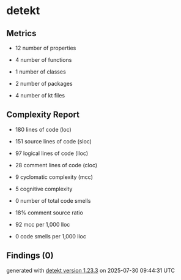 # detekt

## Metrics

* 12 number of properties

* 4 number of functions

* 1 number of classes

* 2 number of packages

* 4 number of kt files

## Complexity Report

* 180 lines of code (loc)

* 151 source lines of code (sloc)

* 97 logical lines of code (lloc)

* 28 comment lines of code (cloc)

* 9 cyclomatic complexity (mcc)

* 5 cognitive complexity

* 0 number of total code smells

* 18% comment source ratio

* 92 mcc per 1,000 lloc

* 0 code smells per 1,000 lloc

## Findings (0)

generated with [detekt version 1.23.3](https://detekt.dev/) on 2025-07-30 09:44:31 UTC
